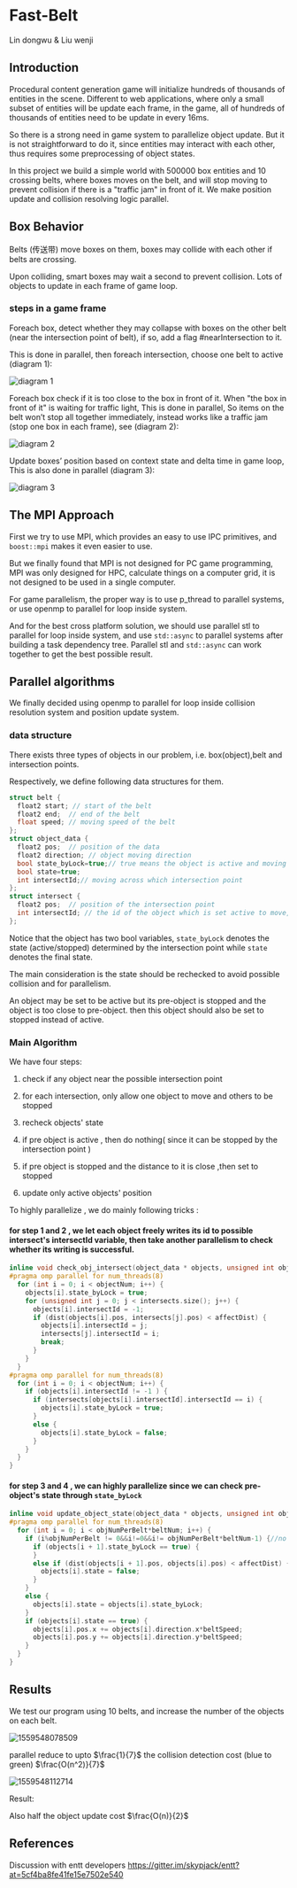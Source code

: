 # Fast-Belt

Lin dongwu & Liu wenji

## Introduction

Procedural content generation game will initialize hundreds of thousands of entities in the scene. Different to web applications, where only a small subset of entities will be update each frame, in the game, all of hundreds of thousands of entities need to be update in every 16ms.

So there is a strong need in game system to parallelize object update. But it is not straightforward to do it, since entities may interact with each other, thus requires some preprocessing of object states.

In this project we build a simple world with 500000 box entities and 10 crossing belts, where boxes moves on the belt, and will stop moving to prevent collision if there is a "traffic jam" in front of it. We make position update and collision resolving logic parallel.

## Box Behavior

Belts (传送带) move boxes on them, boxes may collide with each other if belts are crossing.

Upon colliding, smart boxes may wait a second to prevent collision. Lots of objects to update in each frame of game loop.

### steps in a game frame

Foreach box, detect whether they may collapse with boxes on the other belt (near the intersection point of belt), if so, add a flag #nearIntersection to it.

This is done in parallel, then foreach intersection, choose one belt to active (diagram 1):

![diagram 1](doc/1.png)

Foreach box check if it is too close to the box in front of it.
When "the box in front of it" is waiting for traffic light, This is done in parallel, So items on the belt won’t stop all together immediately, instead works like a traffic jam (stop one box in each frame), see (diagram 2):

![diagram 2](doc/2.png)

Update boxes’ position based on context state and delta time in game loop, This is also done in parallel (diagram 3):

![diagram 3](doc/3.png)

## The MPI Approach

First we try to use MPI, which provides an easy to use IPC primitives, and `boost::mpi` makes it even easier to use.

But we finally found that MPI is not designed for PC game programming, MPI was only designed for HPC, calculate things on a computer grid, it is not designed to be used in a single computer.

For game parallelism, the proper way is to use p_thread to parallel systems, or use openmp to parallel for loop inside system.

And for the best cross platform solution, we should use parallel stl to parallel for loop inside system, and use `std::async` to parallel systems after building a task dependency tree. Parallel stl and `std::async` can work together to get the best possible result.

## Parallel algorithms

We finally decided using openmp to parallel for loop inside collision resolution system and position update system.

### data structure

There exists three types of objects in our problem, i.e. box(object),belt and intersection points.

Respectively, we define following data structures for them.

```c++
struct belt {
  float2 start; // start of the belt
  float2 end;  // end of the belt
  float speed; // moving speed of the belt
};
struct object_data {
  float2 pos;  // position of the data
  float2 direction; // object moving direction
  bool state_byLock=true;// true means the object is active and moving
  bool state=true;
  int intersectId;// moving across which intersection point
};
struct intersect {
  float2 pos;  // position of the intersection point
  int intersectId; // the id of the object which is set active to move, while the others objects near the intersect is set stopped
};
```

Notice that the object has two bool variables, `state_byLock` denotes the state (active/stopped) determined by the intersection point while `state` denotes the final state.

The main consideration is the state should be rechecked to avoid possible collision and for parallelism.

An object may be set to be active but its pre-object is stopped and the object is too close to pre-object. then this object should also be set to stopped instead of active.

### Main Algorithm

We have four steps:

1. check if any object near the possible intersection point
2. for each intersection, only allow one object to move and others to be stopped
3. recheck objects' state

4. if pre object is active , then do nothing( since it can be stopped by the intersection point )

5. if pre object is stopped and the distance to it is close ,then set to stopped
6. update only active objects' position

To highly parallelize , we do mainly following tricks :

#### for step 1 and 2 , we let each object freely writes its id to possible intersect's intersectId variable, then take another parallelism to check whether its writing is successful.

  ```c++
  inline void check_obj_intersect(object_data * objects, unsigned int objectNum, std::vector<intersect>& intersects) {
  #pragma omp parallel for num_threads(8)
    for (int i = 0; i < objectNum; i++) {
      objects[i].state_byLock = true;
      for (unsigned int j = 0; j < intersects.size(); j++) {
        objects[i].intersectId = -1;
        if (dist(objects[i].pos, intersects[j].pos) < affectDist) {
          objects[i].intersectId = j;
          intersects[j].intersectId = i;
          break;
        }
      }
    }
  #pragma omp parallel for num_threads(8)
    for (int i = 0; i < objectNum; i++) {
      if (objects[i].intersectId != -1 ) {
        if (intersects[objects[i].intersectId].intersectId == i) {
          objects[i].state_byLock = true;
        }
        else {
          objects[i].state_byLock = false;
        }
      }
    }
  }
  ```

#### for step 3 and 4 , we can highly parallelize since we can check pre-object's state through `state_byLock`

  ```c++
  inline void update_object_state(object_data * objects, unsigned int objNumPerBelt, unsigned int beltNum) {
  #pragma omp parallel for num_threads(8)
    for (int i = 0; i < objNumPerBelt*beltNum; i++) {
      if (i%objNumPerBelt != 0&&i!=0&&i!= objNumPerBelt*beltNum-1) {//no process belt head if from another array
        if (objects[i + 1].state_byLock == true) {
        }
        else if (dist(objects[i + 1].pos, objects[i].pos) < affectDist) {
          objects[i].state = false;
        }
      }
      else {
        objects[i].state = objects[i].state_byLock;
      }
      if (objects[i].state == true) {
        objects[i].pos.x += objects[i].direction.x*beltSpeed;
        objects[i].pos.y += objects[i].direction.y*beltSpeed;
      }
    }
  }
  ```

## Results

We test our program using 10 belts, and increase the number of the objects on each belt.

![1559548078509](doc/1559548078509.png)

parallel reduce to upto $\frac{1}{7}$ the collision detection cost (blue to green) $\frac{O(n^2)}{7}$

![1559548112714](doc/1559548112714.png)

Result:

Also half the object update cost $\frac{O(n)}{2}$

## References

Discussion with entt developers https://gitter.im/skypjack/entt?at=5cf4ba8fe41fe15e7502e540
